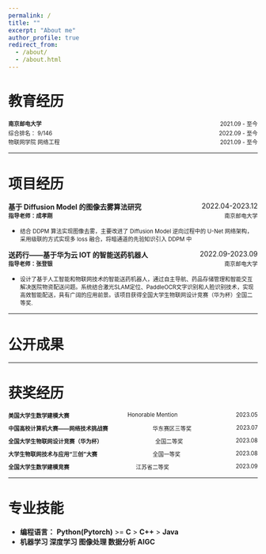 ```yaml
---
permalink: /
title: ""
excerpt: "About me"
author_profile: true
redirect_from:
  - /about/
  - /about.html
---
```


# 教育经历

<div style="display: flex; justify-content: space-between;">
    <span style="font-weight: bold;font-size: 0.8em;">南京邮电大学</span>
    <span style="font-size: 0.8em;">2021.09 - 至今</span>
</div>
<div style="line-height: 0.2;">&nbsp;</div>
<div style="display: flex; justify-content: space-between;">
    <span style="font-size: 0.8em;">综合排名： 9/146</span>
    <span style="font-size: 0.8em;">2022.09 - 至今</span>
</div>
<div style="line-height: 0.2;">&nbsp;</div>
<div style="display: flex; justify-content: space-between;">
    <span style="font-size: 0.8em;">物联网学院 网络工程</span>
    <span style="font-size: 0.8em;">2021.09 - 至今</span>
</div>


---

# 项目经历

<div style="display: flex; justify-content: space-between;">
    <span style="float: left;font-weight: bold;font-size: 1.0em;">基于 Diffusion Model 的图像去雾算法研究</span>
    <span style="float: right;font-size: 1.0em;">2022.04-2023.12</span>
</div>

<div style="display: flex; justify-content: space-between;">
    <span style="float: left;font-weight: bold;font-size: 0.8em;">指导老师：成孝刚</span>
    <span style="float: right;font-size: 0.8em;">南京邮电大学</span>
</div>
<!-- <div style="line-height: 1;">&nbsp;</div> -->

- <p style="font-size: 0.8em">结合 DDPM 算法实现图像去雾，主要改进了 Diffusion Model 逆向过程中的 U-Net 网络架构，采用级联的方式实现多 loss 融合，将暗通道的先验知识引入 DDPM 中</p>


<div style="display: flex; justify-content: space-between;">
    <span style="float: left;font-weight: bold;font-size: 1.0em;">送药行——基于华为云 IOT 的智能送药机器人</span>
    <span style="float: right;font-size: 1.0em;">2022.09-2023.09</span>
</div>

<div style="display: flex; justify-content: space-between;">
    <span style="float: left;font-weight: bold;font-size: 0.8em;">指导老师：张登银</span>
    <span style="float: right;font-size: 0.8em;">南京邮电大学</span>
</div>
<!-- <div style="line-height: 1;">&nbsp;</div> -->

- <p style="font-size: 0.8em">设计了基于人工智能和物联网技术的智能送药机器人，通过自主导航、药品存储管理和智能交互解决医院物资配送问题。系统结合激光SLAM定位、PaddleOCR文字识别和人脸识别技术，实现高效智能配送，具有广阔的应用前景。该项目获得全国大学生物联网设计竞赛（华为杯）全国二等奖.</p>

---

# 公开成果

---

# 获奖经历

<ul style="list-style: none; padding: 0;">
    <li style="margin-bottom: 10px;">
        <div style="display: flex; justify-content: space-between;">
            <span style="font-weight: bold; font-size: 0.8em;">美国大学生数学建模大赛</span>
            <span style="font-size: 0.8em;">Honorable Mention</span>
            <span style="font-size: 0.8em;">2023.05</span>
        </div>
    </li>
    <li style="margin-bottom: 10px;">
        <div style="display: flex; justify-content: space-between;">
            <span style="font-weight: bold; font-size: 0.8em;">中国高校计算机大赛——网络技术挑战赛</span>
            <span style="font-size: 0.8em;">华东赛区三等奖</span>
            <span style="font-size: 0.8em;">2023.07</span>
        </div>
    </li>
    <li style="margin-bottom: 10px;">
        <div style="display: flex; justify-content: space-between;">
            <span style="font-weight: bold; font-size: 0.8em;">全国大学生物联网设计竞赛（华为杯）</span>
            <span style="font-size: 0.8em;">全国二等奖</span>
            <span style="font-size: 0.8em;">2023.08</span>
        </div>
    </li>
    <li style="margin-bottom: 10px;">
        <div style="display: flex; justify-content: space-between;">
            <span style="font-weight: bold; font-size: 0.8em;">大学生物联网技术与应用“三创”大赛</span>
            <span style="font-size: 0.8em;">全国一等奖</span>
            <span style="font-size: 0.8em;">2023.08</span>
        </div>
    </li>
    <li style="margin-bottom: 10px;">
        <div style="display: flex; justify-content: space-between;">
            <span style="font-weight: bold; font-size: 0.8em;">全国大学生数学建模竞赛</span>
            <span style="font-size: 0.8em;">江苏省二等奖</span>
            <span style="font-size: 0.8em;">2023.09</span>
        </div>
    </li>
    <!-- 在此处添加其他项目 -->
</ul>


---

# 专业技能
* **编程语言：** **Python(Pytorch)** >= **C** > **C++** >  **Java**
* **机器学习 深度学习 图像处理 数据分析 AIGC**







